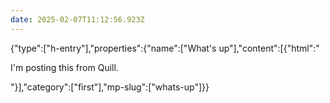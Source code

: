 ```yaml
---
date: 2025-02-07T11:12:56.923Z
---
```

{"type":["h-entry"],"properties":{"name":["What's up"],"content":[{"html":"<p>I'm posting this from Quill.</p>"}],"category":["first"],"mp-slug":["whats-up"]}}